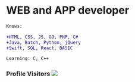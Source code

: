 # WEB and APP developer 
```diff
Knows:
```
```diff
+HTML, CSS, JS, GO, PHP, C#
+Java, Batch, Python, jQuery
+Swift, SQL, React, BASIC
```
```diff
Learning: C, C++
```


### Profile Visitors ![](https://api.visitorbadge.io/api/visitors?path=https%3A%2F%2Fgithub.com%2Fndxcode&labelColor=%23333333&countColor=%232ccce4&style=plastic)